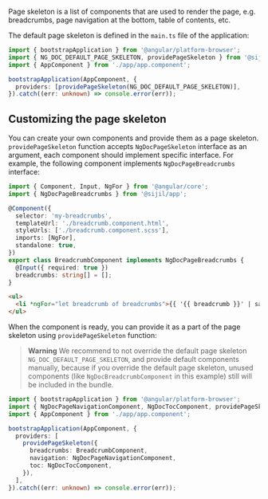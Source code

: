 Page skeleton is a list of components that are used to render the page, e.g.
breadcrumbs, page navigation at the bottom, table of contents, etc.

The default page skeleton is defined in the `main.ts` file of the application:

```ts name="main.ts" {6}
import { bootstrapApplication } from '@angular/platform-browser';
import { NG_DOC_DEFAULT_PAGE_SKELETON, providePageSkeleton } from '@sijil/app';
import { AppComponent } from './app/app.component';

bootstrapApplication(AppComponent, {
  providers: [providePageSkeleton(NG_DOC_DEFAULT_PAGE_SKELETON)],
}).catch((err: unknown) => console.error(err));
```

## Customizing the page skeleton

You can create your own components and provide them as a page skeleton. `providePageSkeleton`
function accepts `NgDocPageSkeleton` interface as an argument, each component should implement
specific interface. For example, the following component implements `NgDocPageBreadcrumbs`
interface:

```ts name="breadcrumb.component.ts" group="breadcrumbs"
import { Component, Input, NgFor } from '@angular/core';
import { NgDocPageBreadcrumbs } from '@sijil/app';

@Component({
  selector: 'my-breadcrumbs',
  templateUrl: './breadcrumb.component.html',
  styleUrls: ['./breadcrumb.component.scss'],
  imports: [NgFor],
  standalone: true,
})
export class BreadcrumbComponent implements NgDocPageBreadcrumbs {
  @Input({ required: true })
  breadcrumbs: string[] = [];
}
```

```html name="breadcrumb.component.html" group="breadcrumbs"
<ul>
  <li *ngFor="let breadcrumb of breadcrumbs">{{ '{{ breadcrumb }}' | safe }}</li>
</ul>
```

When the component is ready, you can provide it as a part of the page skeleton
using `providePageSkeleton` function:

> **Warning**
> We recommend to not override
> the default page skeleton `NG_DOC_DEFAULT_PAGE_SKELETON`, and provide default components manually,
> because if you override the default page skeleton, unused components (like
> `NgDocBreadcrumbComponent` in this example) still will be included in the bundle.

```ts name="main.ts" {8}
import { bootstrapApplication } from '@angular/platform-browser';
import { NgDocPageNavigationComponent, NgDocTocComponent, providePageSkeleton } from '@sijil/app';
import { AppComponent } from './app/app.component';

bootstrapApplication(AppComponent, {
  providers: [
    providePageSkeleton({
      breadcrumbs: BreadcrumbComponent,
      navigation: NgDocPageNavigationComponent,
      toc: NgDocTocComponent,
    }),
  ],
}).catch((err: unknown) => console.error(err));
```
